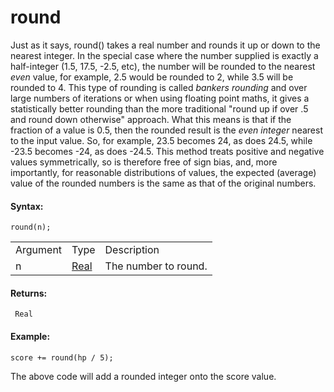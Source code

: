 # round

Just as it says, round() takes a real number and rounds it up or down to
the nearest integer. In the special case where the number supplied is
exactly a half-integer (1.5, 17.5, -2.5, etc), the number will be
rounded to the nearest *even* value, for example, 2.5 would be rounded
to 2, while 3.5 will be rounded to 4. This type of rounding is called
*bankers rounding* and over large numbers of iterations or when using
floating point maths, it gives a statistically better rounding than the
more traditional "round up if over .5 and round down otherwise"
approach. What this means is that if the fraction of a value is 0.5,
then the rounded result is the *even integer* nearest to the input
value. So, for example, 23.5 becomes 24, as does 24.5, while -23.5
becomes -24, as does -24.5. This method treats positive and negative
values symmetrically, so is therefore free of sign bias, and, more
importantly, for reasonable distributions of values, the expected
(average) value of the rounded numbers is the same as that of the
original numbers.

#### Syntax:

``` gml
round(n);
```

|          |                                                                         |                      |
|----------|-------------------------------------------------------------------------|----------------------|
| Argument | Type                                                                    | Description          |
| n        |  [Real](../../../../../GameMaker_Language/GML_Overview/Data_Types)  | The number to round. |

#### Returns:

``` gml
 Real
```

#### Example:

``` gml
score += round(hp / 5);
```

The above code will add a rounded integer onto the score value.
